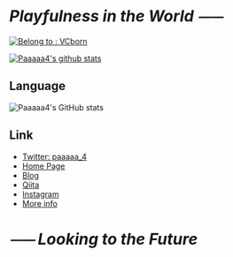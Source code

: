 # *Playfulness in the World ⏤⏤*  

  [![Belong to : VCborn](https://img.shields.io/badge/Belongs-VCborn-success?style=flat-square)](https://vcborn.com/)

  [![Paaaaa4's github stats](https://github-readme-stats.vercel.app/api?username=Paaaaa4&count_private=true&show_icons=true&theme=solarized-light)](https://github.com/Paaaaa4)

## Language
  ![Paaaaa4's GitHub stats](https://github-readme-stats.vercel.app/api?username=paaaaa4&show_icons=true&theme=radical)


## Link
- [Twitter: paaaaa_4](https://twitter.com/paaaaa_4)
- [Home Page](https://paaaaa4.xyz/)
- [Blog](https://blog.paaaaa4.xyz)
- [Qiita](https://qiita.com/Paaaaa4)
- [Instagram](https://www.instagram.com/paaaaaaaaaaaaa4/)
- [More info](https://profcard.info/u/2Ay5CIH943TiaO5UtIk090wVLs72)  

# *⏤⏤ Looking to the Future*  

